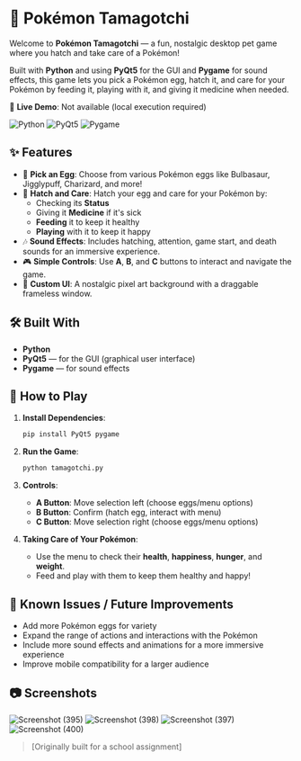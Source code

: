 
# 🐾 Pokémon Tamagotchi

Welcome to **Pokémon Tamagotchi** — a fun, nostalgic desktop pet game where you hatch and take care of a Pokémon!  

Built with **Python** and using **PyQt5** for the GUI and **Pygame** for sound effects, this game lets you pick a Pokémon egg, hatch it, and care for your Pokémon by feeding it, playing with it, and giving it medicine when needed. 

🔗 **Live Demo**: Not available (local execution required)

![Python](https://img.shields.io/badge/Backend-Python-blue)
![PyQt5](https://img.shields.io/badge/GUI-PyQt5-green)
![Pygame](https://img.shields.io/badge/Sound-Pygame-red)

## ✨ Features

- 🥚 **Pick an Egg**: Choose from various Pokémon eggs like Bulbasaur, Jigglypuff, Charizard, and more!
- 🐣 **Hatch and Care**: Hatch your egg and care for your Pokémon by:
  - Checking its **Status**
  - Giving it **Medicine** if it's sick
  - **Feeding** it to keep it healthy
  - **Playing** with it to keep it happy
- 🎶 **Sound Effects**: Includes hatching, attention, game start, and death sounds for an immersive experience.
- 🎮 **Simple Controls**: Use **A**, **B**, and **C** buttons to interact and navigate the game.
- 🎨 **Custom UI**: A nostalgic pixel art background with a draggable frameless window.

## 🛠️ Built With

- **Python**
- **PyQt5** — for the GUI (graphical user interface)
- **Pygame** — for sound effects

## 🚀 How to Play

1. **Install Dependencies**:
   ```bash
   pip install PyQt5 pygame
   ```

2. **Run the Game**:
   ```bash
   python tamagotchi.py
   ```

3. **Controls**:
   - **A Button**: Move selection left (choose eggs/menu options)
   - **B Button**: Confirm (hatch egg, interact with menu)
   - **C Button**: Move selection right (choose eggs/menu options)

4. **Taking Care of Your Pokémon**:
   - Use the menu to check their **health**, **happiness**, **hunger**, and **weight**.
   - Feed and play with them to keep them healthy and happy!

## 🚧 Known Issues / Future Improvements

- Add more Pokémon eggs for variety
- Expand the range of actions and interactions with the Pokémon
- Include more sound effects and animations for a more immersive experience
- Improve mobile compatibility for a larger audience

## 📷 Screenshots

![Screenshot (395)](https://github.com/user-attachments/assets/8f54434e-9f22-430a-b750-5c15ebd79ff7)
![Screenshot (398)](https://github.com/user-attachments/assets/64a30366-f4ec-4801-8f37-6cd5651a0c99)
![Screenshot (397)](https://github.com/user-attachments/assets/100f3814-9827-4ea8-ba7f-6cd42b254113)
![Screenshot (400)](https://github.com/user-attachments/assets/f8d7e58d-f1c2-4790-aae1-74c5a137e06b)


> [Originally built for a school assignment]
